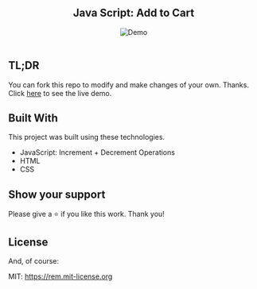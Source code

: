 <h2 align="center">
  Java Script: Add to Cart <br/>
</h2>

<div align="center">
  <img alt="Demo" src="stellaDress.gif">
</div>

<br/>

## TL;DR

You can fork this repo to modify and make changes of your own. Thanks. 
Click  <a href="https://hannah-moon.github.io/09_JS_AddtoCart_Increment_Decrement_Operator/" target="_blank">here</a> to see the live demo.


## Built With

This project was built using these technologies.

- JavaScript: Increment + Decrement Operations
- HTML
- CSS


## Show your support

Please give a ⭐ if you like this work. Thank you!


## License

And, of course:

MIT: <https://rem.mit-license.org>
